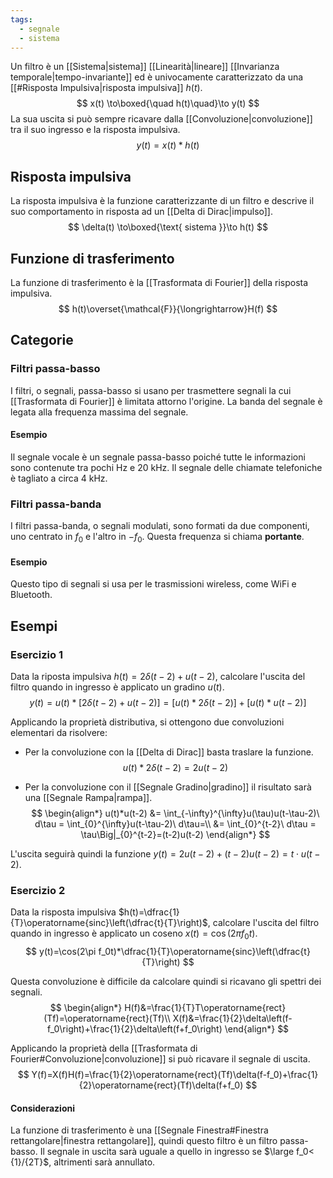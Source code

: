 ```yaml
---
tags:
  - segnale
  - sistema
---
```

Un filtro è un [[Sistema|sistema]] [[Linearità|lineare]] [[Invarianza temporale|tempo-invariante]] ed è univocamente caratterizzato da una [[#Risposta Impulsiva|risposta impulsiva]] $h(t)$.
$$
x(t) \to\boxed{\quad h(t)\quad}\to y(t)
$$
La sua uscita si può sempre ricavare dalla [[Convoluzione|convoluzione]] tra il suo ingresso e la risposta impulsiva.
$$
y(t) = x(t)*h(t)
$$
## Risposta impulsiva
 La risposta impulsiva è la funzione caratterizzante di un filtro e descrive il suo comportamento in risposta ad un [[Delta di Dirac|impulso]]. 
$$
\delta(t) \to\boxed{\text{ sistema }}\to h(t)
$$
## Funzione di trasferimento
La funzione di trasferimento è la [[Trasformata di Fourier]] della risposta impulsiva.
$$
h(t)\overset{\mathcal{F}}{\longrightarrow}H(f)
$$
## Categorie
### Filtri passa-basso
I filtri, o segnali, passa-basso si usano per trasmettere segnali la cui [[Trasformata di Fourier]] è limitata attorno l'origine. La banda del segnale è legata alla frequenza massima del segnale.
#### Esempio
Il segnale vocale è un segnale passa-basso poiché tutte le informazioni sono contenute tra pochi Hz e 20 kHz. Il segnale delle chiamate telefoniche è tagliato a circa 4 kHz.
### Filtri passa-banda
I filtri passa-banda, o segnali modulati, sono formati da due componenti, uno centrato in $f_0$ e l'altro in $-f_0$. Questa frequenza si chiama **portante**.
#### Esempio
Questo tipo di segnali si usa per le trasmissioni wireless, come WiFi e Bluetooth.
## Esempi
### Esercizio 1
Data la riposta impulsiva $h(t) = 2\delta(t-2) + u(t-2)$, calcolare l'uscita del filtro quando in ingresso è applicato un gradino $u(t)$.
$$
y(t) = u(t)*[2\delta(t-2) + u(t-2)] = [u(t)*2\delta(t-2)] + [u(t)*u(t-2)]
$$

Applicando la proprietà distributiva, si ottengono due convoluzioni elementari da risolvere:

- Per la convoluzione con la [[Delta di Dirac]] basta traslare la funzione.
$$
u(t)*2\delta(t-2) = 2u(t-2)
$$

- Per la convoluzione con il [[Segnale Gradino|gradino]] il risultato sarà una [[Segnale Rampa|rampa]].
$$
\begin{align*}
u(t)*u(t-2) &= \int_{-\infty}^{\infty}u(\tau)u(t-\tau-2)\ d\tau = \int_{0}^{\infty}u(t-\tau-2)\ d\tau=\\
&= \int_{0}^{t-2}\ d\tau = \tau\Big|_{0}^{t-2}=(t-2)u(t-2)
\end{align*}
$$

L'uscita seguirà quindi la funzione $y(t) = 2u(t-2) + (t-2)u(t-2) = t\cdot u(t-2)$.
### Esercizio 2
Data la risposta impulsiva $h(t)=\dfrac{1}{T}\operatorname{sinc}\left(\dfrac{t}{T}\right)$, calcolare l'uscita del filtro quando in ingresso è applicato un coseno $x(t)=\cos(2\pi f_0t)$.
$$
y(t)=\cos(2\pi f_0t)*\dfrac{1}{T}\operatorname{sinc}\left(\dfrac{t}{T}\right)
$$

Questa convoluzione è difficile da calcolare quindi si ricavano gli spettri dei segnali.
$$
\begin{align*}
H(f)&=\frac{1}{T}T\operatorname{rect}(Tf)=\operatorname{rect}(Tf)\\
X(f)&=\frac{1}{2}\delta\left(f-f_0\right)+\frac{1}{2}\delta\left(f+f_0\right)
\end{align*}
$$

Applicando la proprietà della [[Trasformata di Fourier#Convoluzione|convoluzione]] si può ricavare il segnale di uscita.
$$
Y(f)=X(f)H(f)=\frac{1}{2}\operatorname{rect}(Tf)\delta(f-f_0)+\frac{1}{2}\operatorname{rect}(Tf)\delta(f+f_0)
$$

#### Considerazioni
La funzione di trasferimento è una [[Segnale Finestra#Finestra rettangolare|finestra rettangolare]], quindi questo filtro è un filtro passa-basso. Il segnale in uscita sarà uguale a quello in ingresso se $\large f_0< {1}/{2T}$, altrimenti sarà annullato.